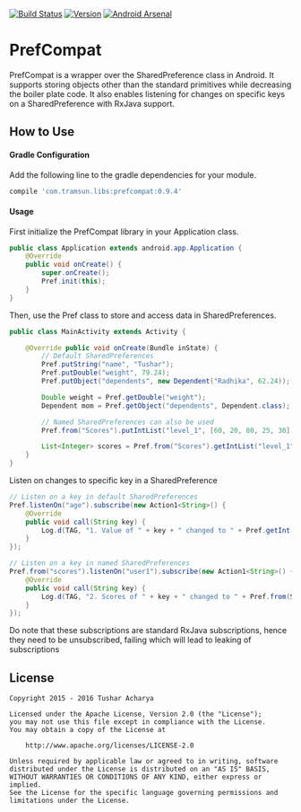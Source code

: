 
[![Build Status](https://travis-ci.org/tushar-acharya/PrefCompat.svg?branch=master)](https://travis-ci.org/tushar-acharya/PrefCompat) [![Version](https://api.bintray.com/packages/tushar-acharya/maven/PrefCompat/images/download.svg)](https://bintray.com/tushar-acharya/maven/PrefCompat)
 [![Android Arsenal](https://img.shields.io/badge/Android%20Arsenal-PrefCompat-brightgreen.svg?style=true)](https://android-arsenal.com/details/1/3003)

# PrefCompat

PrefCompat is a wrapper over the SharedPreference class in Android. It supports storing objects other than the standard primitives while decreasing the boiler plate code. It also enables listening for changes on specific keys on a SharedPreference with RxJava support.

How to Use
-------


#### Gradle Configuration

Add the following line to the gradle dependencies for your module.

```groovy
compile 'com.tramsun.libs:prefcompat:0.9.4'
```

#### Usage

First initialize the PrefCompat library in your Application class.

```java
public class Application extends android.app.Application {
    @Override
    public void onCreate() {
        super.onCreate();
        Pref.init(this);
    }
}
```

Then, use the Pref class to store and access data in SharedPreferences.

```java
public class MainActivity extends Activity {

    @Override public void onCreate(Bundle inState) {
        // Default SharedPreferences
        Pref.putString("name", "Tushar");
        Pref.putDouble("weight", 79.24);
        Pref.putObject("dependents", new Dependent("Radhika", 62.24));

        Double weight = Pref.getDouble("weight");
        Dependent mom = Pref.getObject("dependents", Dependent.class);

        // Named SharedPreferences can also be used
        Pref.from("Scores").putIntList("level_1", [60, 20, 80, 25, 30]);

        List<Integer> scores = Pref.from("Scores").getIntList("level_1");
    }
}
```

Listen on changes to specific key in a SharedPreference

```java
// Listen on a key in default SharedPreferences
Pref.listenOn("age").subscribe(new Action1<String>() {
    @Override
    public void call(String key) {
        Log.d(TAG, "1. Value of " + key + " changed to " + Pref.getInt(key));
    }
});

// Listen on a key in named SharedPreferences
Pref.from("scores").listenOn("user1").subscribe(new Action1<String>() {
    @Override
    public void call(String key) {
        Log.d(TAG, "2. Scores of " + key + " changed to " + Pref.from(SP_SCORES).getDoubleList(key).toString());
    }
});
```

Do note that these subscriptions are standard RxJava subscriptions, hence they need to be unsubscribed, failing which will lead to leaking of subscriptions


License
-------

    Copyright 2015 - 2016 Tushar Acharya

    Licensed under the Apache License, Version 2.0 (the "License");
    you may not use this file except in compliance with the License.
    You may obtain a copy of the License at

        http://www.apache.org/licenses/LICENSE-2.0

    Unless required by applicable law or agreed to in writing, software
    distributed under the License is distributed on an "AS IS" BASIS,
    WITHOUT WARRANTIES OR CONDITIONS OF ANY KIND, either express or implied.
    See the License for the specific language governing permissions and
    limitations under the License.
